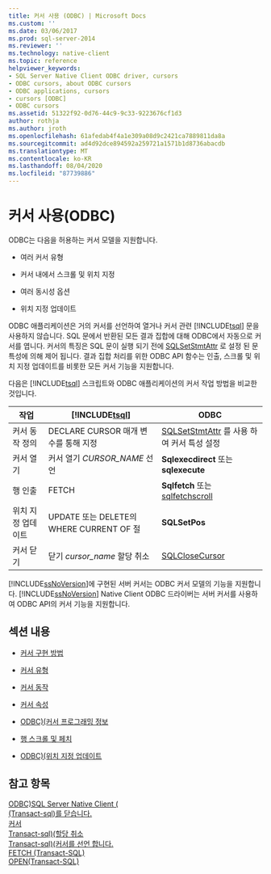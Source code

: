 ```yaml
---
title: 커서 사용 (ODBC) | Microsoft Docs
ms.custom: ''
ms.date: 03/06/2017
ms.prod: sql-server-2014
ms.reviewer: ''
ms.technology: native-client
ms.topic: reference
helpviewer_keywords:
- SQL Server Native Client ODBC driver, cursors
- ODBC cursors, about ODBC cursors
- ODBC applications, cursors
- cursors [ODBC]
- ODBC cursors
ms.assetid: 51322f92-0d76-44c9-9c33-9223676cf1d3
author: rothja
ms.author: jroth
ms.openlocfilehash: 61afedab4f4a1e309a08d9c2421ca7889811da8a
ms.sourcegitcommit: ad4d92dce894592a259721a1571b1d8736abacdb
ms.translationtype: MT
ms.contentlocale: ko-KR
ms.lasthandoff: 08/04/2020
ms.locfileid: "87739886"
---
```

# <a name="using-cursors-odbc"></a>커서 사용(ODBC)
  ODBC는 다음을 허용하는 커서 모델을 지원합니다.  
  
-   여러 커서 유형  
  
-   커서 내에서 스크롤 및 위치 지정  
  
-   여러 동시성 옵션  
  
-   위치 지정 업데이트  
  
 ODBC 애플리케이션은 거의 커서를 선언하여 열거나 커서 관련 [!INCLUDE[tsql](../../includes/tsql-md.md)] 문을 사용하지 않습니다. SQL 문에서 반환된 모든 결과 집합에 대해 ODBC에서 자동으로 커서를 엽니다. 커서의 특징은 SQL 문이 실행 되기 전에 [SQLSetStmtAttr](../native-client-odbc-api/sqlsetstmtattr.md) 로 설정 된 문 특성에 의해 제어 됩니다. 결과 집합 처리를 위한 ODBC API 함수는 인출, 스크롤 및 위치 지정 업데이트를 비롯한 모든 커서 기능을 지원합니다.  
  
 다음은 [!INCLUDE[tsql](../../includes/tsql-md.md)] 스크립트와 ODBC 애플리케이션의 커서 작업 방법을 비교한 것입니다.  
  
|작업|[!INCLUDE[tsql](../../includes/tsql-md.md)]|ODBC|  
|------------|------------------------|----------|  
|커서 동작 정의|DECLARE CURSOR 매개 변수를 통해 지정|[SQLSetStmtAttr](../native-client-odbc-api/sqlsetstmtattr.md) 를 사용 하 여 커서 특성 설정|  
|커서 열기|커서 열기 *CURSOR_NAME* 선언|**Sqlexecdirect** 또는 **sqlexecute**|  
|행 인출|FETCH|**Sqlfetch** 또는 [sqlfetchscroll](../native-client-odbc-api/sqlfetchscroll.md)|  
|위치 지정 업데이트|UPDATE 또는 DELETE의 WHERE CURRENT OF 절|**SQLSetPos**|  
|커서 닫기|닫기 *cursor_name* 할당 취소|[SQLCloseCursor](../native-client-odbc-api/sqlclosecursor.md)|  
  
 [!INCLUDE[ssNoVersion](../../includes/ssnoversion-md.md)]에 구현된 서버 커서는 ODBC 커서 모델의 기능을 지원합니다. [!INCLUDE[ssNoVersion](../../includes/ssnoversion-md.md)] Native Client ODBC 드라이버는 서버 커서를 사용하여 ODBC API의 커서 기능을 지원합니다.  
  
## <a name="in-this-section"></a>섹션 내용  
  
-   [커서 구현 방법](implementation/how-cursors-are-implemented.md)  
  
-   [커서 유형](cursor-types.md)  
  
-   [커서 동작](cursor-behaviors.md)  
  
-   [커서 속성](properties/cursor-properties.md)  
  
-   [ODBC&#41;&#40;커서 프로그래밍 정보](programming/cursor-programming-details-odbc.md)  
  
-   [행 스크롤 및 페치](../native-client-ole-db-rowsets/fetching-rows.md)  
  
-   [ODBC&#41;&#40;위치 지정 업데이트](positioned-updates-odbc.md)  
  
## <a name="see-also"></a>참고 항목  
 [ODBC&#41;SQL Server Native Client &#40;](../native-client/odbc/sql-server-native-client-odbc.md)   
 [&#40;Transact-sql&#41;를 닫습니다.](/sql/t-sql/language-elements/close-transact-sql)   
 [커서](../../relational-databases/cursors.md)   
 [Transact-sql&#41;&#40;할당 취소](/sql/t-sql/language-elements/deallocate-transact-sql)   
 [Transact-sql&#41;&#40;커서를 선언 합니다.](/sql/t-sql/language-elements/declare-cursor-transact-sql)   
 [FETCH &#40;Transact-SQL&#41;](/sql/t-sql/language-elements/fetch-transact-sql)   
 [OPEN&#40;Transact-SQL&#41;](/sql/t-sql/language-elements/open-transact-sql)  
  
  
